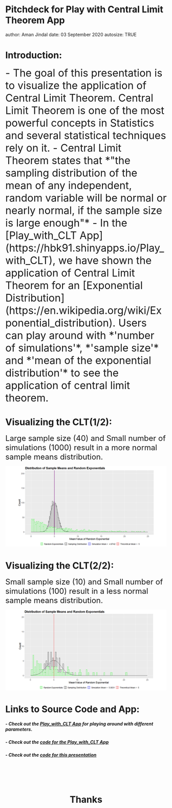 Pitchdeck for Play with Central Limit Theorem App
========================================================
author: Aman Jindal
date: 03 September 2020
autosize: TRUE



Introduction:
========================================================
<font size="6">
- The goal of this presentation is to visualize the application of Central Limit Theorem. Central Limit Theorem is one of the most powerful concepts in Statistics and several statistical techniques rely on it.
- Central Limit Theorem states that *"the sampling distribution of the mean of any independent, random variable will be normal or nearly normal, if the sample size is large enough"*
- In the [Play_with_CLT App](https://hbk91.shinyapps.io/Play_with_CLT), we have shown the application of Central Limit Theorem for an [Exponential Distribution](https://en.wikipedia.org/wiki/Exponential_distribution). Users can play around with *'number of simulations'*, *'sample size'* and *'mean of the exponential distribution'* to see the application of central limit theorem.
</font>

Visualizing the CLT(1/2):
========================================================
<font size="5">
Large sample size (40) and Small number of simulations (1000) result in a more normal sample means distribution. 
</font>

![plot of chunk unnamed-chunk-1](Play_with_CLT_PitchDeck-figure/unnamed-chunk-1-1.png)

Visualizing the CLT(2/2):
========================================================
<font size="5">
Small sample size (10) and Small number of simulations (100) result in a less normal sample means distribution.  
</font>

![plot of chunk unnamed-chunk-2](Play_with_CLT_PitchDeck-figure/unnamed-chunk-2-1.png)

Links to Source Code and App:
========================================================

##### - Check out the [Play_with_CLT App](https://hbk91.shinyapps.io/Play_with_CLT) for playing around with different parameters.
##### - Check out the [code for the Play_with_CLT App](https://github.com/hbk91/JHU_Coursera_Course9_Project/tree/master/Play_with_CLT)
##### - Check out the [code for this presentation](https://github.com/hbk91/JHU_Coursera_Course9_Project/blob/master/Play_with_CLT_PitchDeck.Rpres)
<br/><br/><br/>
# <center> <b> Thanks </b></center>

